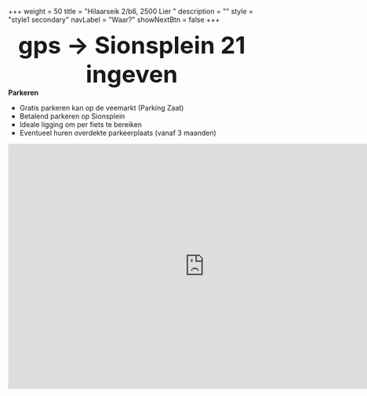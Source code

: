 +++
  weight = 50
  title = "Hilaarseik 2/b6, 2500 Lier "
  description = ""
  style = "style1 secondary"
  navLabel = "Waar?"
  showNextBtn = false
+++

<div style="text-align: center;">
<font size="10"><b>gps -> Sionsplein 21 ingeven</b></font>
</div>
<div style="text-align: left;">
<b>Parkeren</b>
<ul >
<li type="square">Gratis parkeren kan op de veemarkt (Parking Zaat)</li>
<li type="square">Betalend parkeren op Sionsplein</li>
<li type="square">Ideale ligging om per fiets te bereiken</li>
<li type="square">Eventueel huren overdekte parkeerplaats (vanaf 3 maanden)</li>
</ul>
<div>
<div class="mapouter"><div class="gmap_canvas"><iframe src="https://www.google.com/maps/embed?pb=!1m18!1m12!1m3!1d2503.781135249757!2d4.5785309152882165!3d51.130944979575034!2m3!1f0!2f0!3f0!3m2!1i1024!2i768!4f13.1!3m3!1m2!1s0x47c3fdf06ccb095b%3A0x52e1b095008569e!2sNeteworking!5e0!3m2!1sen!2sbe!4v1559160917892!5m2!1sen!2sbe" width="800" height="500" frameborder="0" style="border:0" allowfullscreen></iframe></div><style>.mapouter{position:relative;text-align:right;height:500px;width:800px;}.gmap_canvas {overflow:hidden;background:none!important;height:500px;width:800px;}</style></div>
